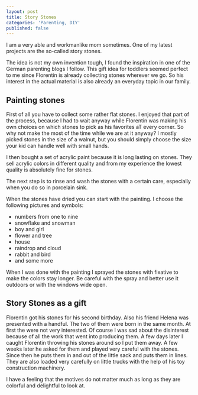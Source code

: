 ```yaml
---
layout: post
title: Story Stones
categories: 'Parenting, DIY'
published: false
---
```


I am a very able and workmanlike mom sometimes. One of my latest projects are the so-called story stones.

The idea is not my own invention tough, I found the inspiration in one of the German parenting blogs I follow. This gift idea for toddlers seemed perfect to me since Florentin is already collecting stones wherever we go. So his interest in the actual material is also already an everyday topic in our family.

## Painting stones

First of all you have to collect some rather flat stones. I enjoyed that part of the process, because I had to wait anyway while Florentin was making his own choices on which stones to  pick as his favorites aT every corner. So why not make the most of the time while we are at it anyway? I mostly picked stones in the size of a walnut, but you should simply choose the size your kid can handle well with small hands.

I then bought a set of acrylic paint because it is long lasting on stones. They sell acrylic colors in different quality and from my experience the lowest quality is absolutely fine for stones.

The next step is to rinse and wash the stones with a certain care, especially when you do so in porcelain sink.

When the stones have dried you can start with the painting. I choose the following pictures and symbols:

- numbers from one to nine
- snowflake and snowman
- boy and girl
- flower and tree
- house
- raindrop and cloud
- rabbit and bird
- and some more

When I was done with the painting I sprayed the stones with fixative to make the colors stay longer. Be careful with the spray and better use it outdoors or with the windows wide open.

## Story Stones as a gift

Florentin got his stones for his second birthday. Also his friend Helena was presented with a handful. The two of them were born in the same month. At first the were not very interested. Of course I was sad about the disinterest because of all the work that went into producing them. A few days later I caught Florentin throwing his stones around so I put them away. A few weeks later he asked for them and played very careful with the stones. Since then he puts them in and out of the little sack and puts them in lines. They are also loaded very carefully on little trucks with the help of his toy construction machinery.

I have a feeling that the motives do not matter much as long as they are colorful and delightful to look at.

